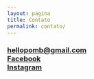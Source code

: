 ```yaml
---
layout: pagina
title: Contato
permalink: contato/
---
```


<section>
	<article>
		<h3>
			<a href="mailto:hellopomb@gmail.com">hellopomb@gmail.com</a><br/>
			<a href="https://www.facebook.com/pomb.thales">Facebook</a><br/>
			<a href="https://www.instagram.com/pomb_/">Instagram</a>
		</h3>
	</article>
</section>